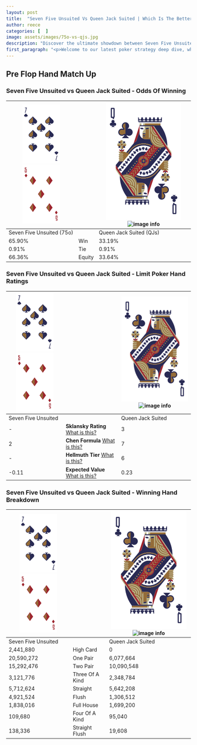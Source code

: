 ```yaml
---
layout: post
title:  "Seven Five Unsuited Vs Queen Jack Suited | Which Is The Better Hand In Poker? A Complete Guide"
author: reece
categories: [  ]
image: assets/images/75o-vs-qjs.jpg
description: "Discover the ultimate showdown between Seven Five Unsuited and Queen Jack Suited in poker! Uncover the odds, strategies, and scenarios where one hand triumphs over the other. Get ready to up your poker game with this thrilling analysis."
first_paragraph: "<p>Welcome to our latest poker strategy deep dive, where we're pitting two distinct hands against each other in a high-stakes showdown: Seven Five Unsuited vs Queen Jack Suited.</p><p>In the dynamic world of poker, every decision counts, and knowing which hand holds the upper hand is key to your success at the table.</p><p>In this article, we'll dissect these two hands, explore the scenarios where one dominates the other, and equip you with the knowledge to make strategic choices that can tip the odds in your favor.</p><p>Get ready to unravel the intriguing dynamics of these poker hands and elevate your game to new heights.</p>"
---
```




[comment]: # (sp0)

## Pre Flop Hand Match Up

<div class="table hand-ratings" markdown="1"> 



### Seven Five Unsuited vs Queen Jack Suited - Odds Of Winning


    
| ![image info](assets/images/hand1/7.png) ![image info](assets/images/hand1/5o.png) |  | ![image info](assets/images/hand2/Q.png) ![image info](assets/images/hand2/Js.png) |
| -------- | -------- | -------- |
| Seven Five Unsuited (75o) |  | Queen Jack Suited (QJs) |
| 65.90% | Win | 33.19% |
| 0.91% | Tie | 0.91% |
| 66.36% | Equity | 33.64% |




[comment]: # (sp1)



### Seven Five Unsuited vs Queen Jack Suited - Limit Poker Hand Ratings


    
| ![image info](assets/images/hand1/7.png) ![image info](assets/images/hand1/5o.png) |  | ![image info](assets/images/hand2/Q.png) ![image info](assets/images/hand2/Js.png) |
| -------- | -------- | -------- |
| Seven Five Unsuited |  | Queen Jack Suited |
| - | **Sklansky Rating** [What is this?](/sklansky-rating-explained) | 3 |
| 2 | **Chen Formula** [What is this?](/chen-formula-explained) | 7 |
| - | **Hellmuth Tier** [What is this?](/Hellmuth-tier-explained) | 6 |
| -0.11 | **Expected Value** [What is this?](/expected-value-explained) | 0.23 |




[comment]: # (sp2)



### Seven Five Unsuited vs Queen Jack Suited - Winning Hand Breakdown


    
| ![image info](assets/images/hand1/7.png) ![image info](assets/images/hand1/5o.png) |  | ![image info](assets/images/hand2/Q.png) ![image info](assets/images/hand2/Js.png) |
| -------- | -------- | -------- |
| Seven Five Unsuited |  | Queen Jack Suited |
| 2,441,880 | High Card | 0 |
| 20,590,272 | One Pair | 6,077,664 |
| 15,292,476 | Two Pair | 10,090,548 |
| 3,121,776 | Three Of A Kind | 2,348,784 |
| 5,712,624 | Straight | 5,642,208 |
| 4,921,524 | Flush | 1,306,512 |
| 1,838,016 | Full House | 1,699,200 |
| 109,680 | Four Of A Kind | 95,040 |
| 138,336 | Straight Flush | 19,608 |




[comment]: # (sp3)



</div>

[comment]: # (sp4)



[comment]: # (sp5)

